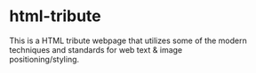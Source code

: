 # html-tribute
This is a HTML tribute webpage that utilizes some of the
modern techniques and standards for web text & image \
positioning/styling.
